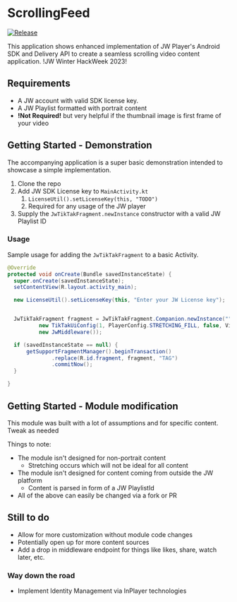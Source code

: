 # ScrollingFeed
[![Release](https://jitpack.io/v/jmilham21/scrollingfeed.svg?style=flat-square)](https://jitpack.io/v/jmilham21/scrollingfeed)

This application shows enhanced implementation of JW Player's Android SDK and Delivery API to create a seamless scrolling video content application.
!JW Winter HackWeek 2023!

## Requirements

* A JW account with valid SDK license key.
* A JW Playlist formatted with portrait content 
* **!Not Required!** but very helpful if the thumbnail image is first frame of your video

## Getting Started - Demonstration
The accompanying application is a super basic demonstration intended to showcase a simple implementation.
1. Clone the repo
2. Add JW SDK License key to `MainActivity.kt`
   1. `LicenseUtil().setLicenseKey(this, "TODO")`
   2. Required for any usage of the JW player
3. Supply the `JwTikTakFragment.newInstance` constructor with a valid JW Playlist ID

### Usage

Sample usage for adding the `JwTikTakFragment` to a basic Activity.
```java
@Override
protected void onCreate(Bundle savedInstanceState) {
  super.onCreate(savedInstanceState);
  setContentView(R.layout.activity_main);

  new LicenseUtil().setLicenseKey(this, "Enter your JW License key");


  JwTikTakFragment fragment = JwTikTakFragment.Companion.newInstance("",
          new TikTakUiConfig(1, PlayerConfig.STRETCHING_FILL, false, ViewPager2.ORIENTATION_VERTICAL),
          new JwMiddleware());

  if (savedInstanceState == null) {
      getSupportFragmentManager().beginTransaction()
              .replace(R.id.fragment, fragment, "TAG")
              .commitNow();
  }

}
```

## Getting Started - Module modification
This module was built with a lot of assumptions and for specific content. Tweak as needed

Things to note:
* The module isn't designed for non-portrait content
  * Stretching occurs which will not be ideal for all content
* The module isn't designed for content coming from outside the JW platform
  * Content is parsed in form of a JW PlaylistId
* All of the above can easily be changed via a fork or PR

## Still to do
* Allow for more customization without module code changes
* Potentially open up for more content sources
* Add a drop in middleware endpoint for things like likes, share, watch later, etc. 

### Way down the road
* Implement Identity Management via InPlayer technologies
